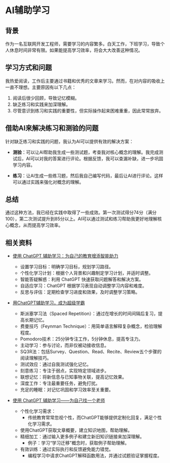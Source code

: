 # AI辅助学习

## 背景

作为一名互联网开发工程师，需要学习的内容繁多。白天工作，下班学习，导致个人休息时间非常有限。如果能提高学习效率，将会大大改善这种情况。

## 学习方式和问题

我热爱阅读，工作后主要通过书籍和优秀的文章来学习。然而，在对内容的吸收上一直不理想。主要原因有以下几点：

1. 阅读后很少回顾，导致记忆模糊。
2. 缺乏练习和实践来加深理解。
3. 尽管意识到练习和实践的重要性，但实际操作起来困难重重，因此常常放弃。

## 借助AI来解决练习和测验的问题

针对缺乏练习和实践的问题，我认为AI可以提供有效的解决方案：

- **测验**：可以让AI帮助我生成一些测试题，考查我对核心概念的理解。我完成测试后，AI可以对我的答案进行评论。根据反馈，我可以查漏补缺，进一步巩固学习内容。
  
- **练习**：让AI生成一些练习题，然后我自己编写代码，最后让AI进行评论。这样可以通过实践来强化对概念的理解。

## 总结

通过这种方法，我已经在实践中取得了一些成效。第一次测试得分74分（满分100），第二次测试提升到85分以上。AI可以通过测试和练习帮助我更好地理解核心概念，从而提高学习效率。


## 相关资料
- [使用 ChatGPT 辅助学习：为自己的教育增添智能助力](https://cloud.baidu.com/article/2729975)
  - 设置学习目标：明确学习目标，规划学习路径。
  - 个性化学习计划：根据个人背景和兴趣制定学习计划，并适时调整。
  - 智能答疑解惑：利用 ChatGPT 快速获取问题解答和解决方案。
  - 自适应学习：ChatGPT 根据学习表现自动调整学习内容和难度。
  - 反思与评估：定期检查学习进度和效果，及时调整学习策略。
 
- [用ChatGPT辅助学习，成为超级学霸](https://www.wehelpwin.com/article/4776)
  - 斯派塞学习法（Spaced Repetition）：通过在增长的时间间隔后复习，提高长期记忆。
  - 费曼技巧（Feynman Technique）：用简单语言解释复杂概念，检验理解程度。
  - Pomodoro技术：25分钟专注工作，5分钟休息，提高专注力。
  - 主动学习：参与讨论，而非仅被动接收信息。
  - SQ3R法：包括Survey、Question、Read、Recite、Review五个步骤的阅读理解技巧。
  - 测试效应：通过自我测试强化记忆。
  - 刻意练习：专注于弱点，实现特定领域进步。
  - 联想记忆：将新信息与已知事物关联，提高记忆效果。
  - 深度工作：专注最重要任务，避免打扰。
  - 充足的睡眠：对记忆巩固和学习效率至关重要。

- [使用 ChatGPT 辅助学习——为自己找一个老师](https://sspai.com/post/78590)
  - 个性化学习需求：
    - 传统教育常常忽视个性，而ChatGPT能够提供定制化回复，满足个性化学习需求。
  - 使用ChatGPT获取文章概要，建立知识地图，帮助理解。
  - 精细加工：通过输入更多例子和建立新旧知识链接来加深理解。
    - 例子：学习“学习迁移”概念时，获取例子帮助理解。
  - 有效训练：通过实际执行和反馈避免能力错觉。
    - 编程学习中请求ChatGPT解释函数用法，并通过试题验证掌握程度。
